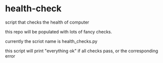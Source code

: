 # health-check
script that checks the health of computer

this repo will be populated with lots of fancy checks.

currently the scriot name is health_checks.py

this script will print "everything ok" if all checks pass,
or the corresponding error